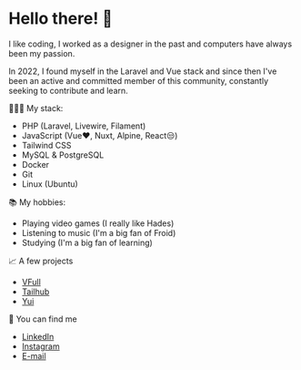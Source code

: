 # Hello there! 🫨

I like coding, I worked as a designer in the past and computers have always been my passion.

In 2022, I found myself in the Laravel and Vue stack and since then I've been an active and committed member of this community, constantly seeking to contribute and learn.

🧑🏼‍💻 My stack:
- PHP (Laravel, Livewire, Filament)
- JavaScript (Vue❤️, Nuxt, Alpine, React😒)
- Tailwind CSS
- MySQL & PostgreSQL
- Docker
- Git
- Linux (Ubuntu)

📚 My hobbies:
- Playing video games (I really like Hades)
- Listening to music (I'm a big fan of Froid)
- Studying (I'm a big fan of learning)

📈 A few projects
- [VFull](https://github.com/andrefelipe18/VFull)
- [Tailhub](tailhub.vercel.app)
- [Yui](https://github.com/andrefelipe18/Yui)
 
🤝 You can find me
- [LinkedIn](https://www.linkedin.com/in/andr%C3%A9dominguess/)
- [Instagram](https://www.instagram.com/andre.dominguess/)
- [E-mail](mailto:dominguesstroppa@gmail.com)
